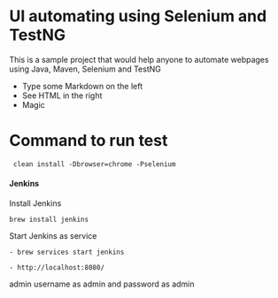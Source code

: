 # UI automating using Selenium and TestNG

This is a sample project that would help anyone to automate webpages using Java, Maven, Selenium and TestNG
  - Type some Markdown on the left
  - See HTML in the right
  - Magic

# Command to run test 
```
 clean install -Dbrowser=chrome -Pselenium
```
#### Jenkins 
 Install Jenkins 
```
brew install jenkins 
```
Start Jenkins as service 
```
- brew services start jenkins

- http://localhost:8080/
```

admin username as admin and password as admin